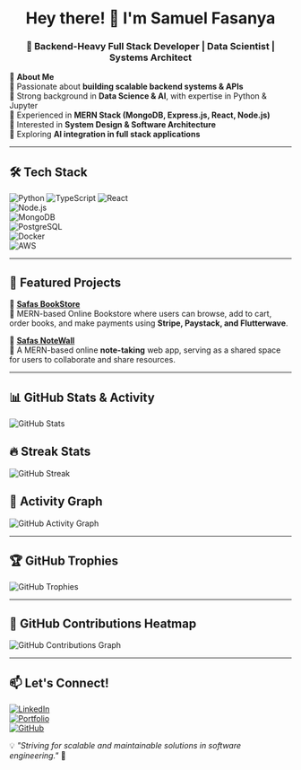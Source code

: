 <h1 align="center">Hey there! 👋 I'm Samuel Fasanya</h1>
<h3 align="center">🚀 Backend-Heavy Full Stack Developer | Data Scientist | Systems Architect</h3>

🌟 **About Me**  
🔹 Passionate about **building scalable backend systems & APIs**  
🔹 Strong background in **Data Science & AI**, with expertise in Python & Jupyter  
🔹 Experienced in **MERN Stack (MongoDB, Express.js, React, Node.js)**  
🔹 Interested in **System Design & Software Architecture**  
🔹 Exploring **AI integration in full stack applications**  

---

## 🛠 **Tech Stack**
![Python](https://img.shields.io/badge/Python-3776AB?style=for-the-badge&logo=python&logoColor=white) 
![TypeScript](https://img.shields.io/badge/TypeScript-3178C6?style=for-the-badge&logo=typescript&logoColor=white) 
![React](https://img.shields.io/badge/React-61DAFB?style=for-the-badge&logo=react&logoColor=black)  
![Node.js](https://img.shields.io/badge/Node.js-43853D?style=for-the-badge&logo=node.js&logoColor=white)  
![MongoDB](https://img.shields.io/badge/MongoDB-4EA94B?style=for-the-badge&logo=mongodb&logoColor=white)  
![PostgreSQL](https://img.shields.io/badge/PostgreSQL-336791?style=for-the-badge&logo=postgresql&logoColor=white)  
![Docker](https://img.shields.io/badge/Docker-2496ED?style=for-the-badge&logo=docker&logoColor=white)  
![AWS](https://img.shields.io/badge/AWS-FF9900?style=for-the-badge&logo=amazonaws&logoColor=white)  

---

## 📂 **Featured Projects**
🔹 **[Safas BookStore](https://github.com/samfash/mern_BookStore_Frontend)**  
🛒 MERN-based Online Bookstore where users can browse, add to cart, order books, and make payments using **Stripe, Paystack, and Flutterwave**.  

🔹 **[Safas NoteWall](https://github.com/samfash/mern_NoteWall)**  
📝 A MERN-based online **note-taking** web app, serving as a shared space for users to collaborate and share resources.  

---

## 📊 **GitHub Stats & Activity**
![GitHub Stats](https://github-readme-stats-sigma-five.vercel.app/api?username=samfash&show_icons=true&theme=radical&count_private=true?v=1)

## 🔥 **Streak Stats**
![GitHub Streak](https://github-readme-streak-stats.herokuapp.com/?user=samfash&theme=radical)

## 📌 **Activity Graph**
![GitHub Activity Graph](https://github-readme-activity-graph.cyclic.app/graph?username=samfash&theme=github)

---

## 🏆 **GitHub Trophies**
![GitHub Trophies](https://github-profile-trophy.vercel.app/?username=samfash&theme=radical&no-bg=true&no-frame=true&margin-w=15&column=6)

---

## 📌 **GitHub Contributions Heatmap**
![GitHub Contributions Graph](https://github-readme-activity-graph.vercel.app/graph?username=samfash&theme=redical&hide_border=true&radius=10)

---

## 📫 **Let's Connect!**
[![LinkedIn](https://img.shields.io/badge/LinkedIn-blue?style=for-the-badge&logo=linkedin&logoColor=white)](https://www.linkedin.com/in/samuel-fasanya-b9ba41112/)  
[![Portfolio](https://img.shields.io/badge/Portfolio-%2312100E.svg?style=for-the-badge&logo=firefox&logoColor=white)](https://fashrockweb.vercel.app/)  
[![GitHub](https://img.shields.io/badge/GitHub-181717?style=for-the-badge&logo=github&logoColor=white)](https://github.com/samfash)  

💡 _"Striving for scalable and maintainable solutions in software engineering."_ 🚀
